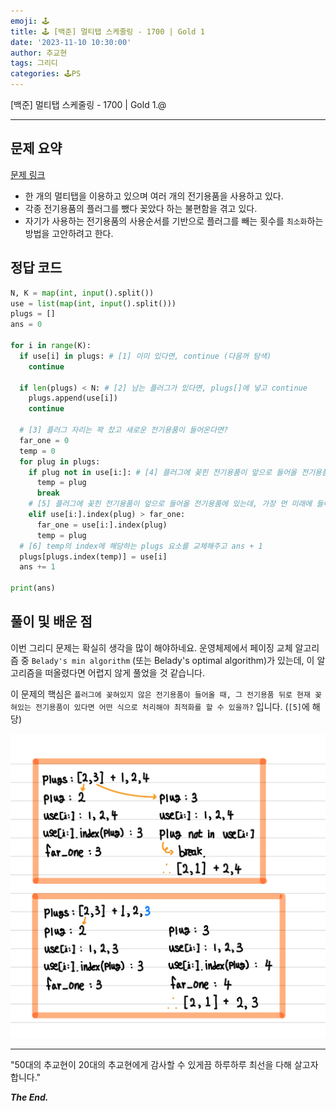 ```yaml
---
emoji: 🕹️
title: 🕹️ [백준] 멀티탭 스케줄링 - 1700 | Gold 1
date: '2023-11-10 10:30:00'
author: 추교현
tags: 그리디
categories: 🕹️PS
---
```


[백준] 멀티탭 스케줄링 - 1700 | Gold 1.@

---

## 문제 요약

[문제 링크](https://www.acmicpc.net/problem/1700)

- 한 개의 멀티탭을 이용하고 있으며 여러 개의 전기용품을 사용하고 있다.
- 각종 전기용품의 플러그를 뺐다 꽂았다 하는 불편함을 겪고 있다.
- 자기가 사용하는 전기용품의 사용순서를 기반으로 플러그를 빼는 횟수를 `최소화`하는 방법을 고안하려고 한다.

## 정답 코드

```python
N, K = map(int, input().split())
use = list(map(int, input().split()))
plugs = []
ans = 0

for i in range(K):
  if use[i] in plugs: # [1] 이미 있다면, continue (다음꺼 탐색)
    continue

  if len(plugs) < N: # [2] 남는 플러그가 있다면, plugs[]에 넣고 continue
    plugs.append(use[i])
    continue

  # [3] 플러그 자리는 꽉 찼고 새로운 전기용품이 들어온다면?
  far_one = 0
  temp = 0
  for plug in plugs:
    if plug not in use[i:]: # [4] 플러그에 꽂힌 전기용품이 앞으로 들어올 전기용품에 없다면?
      temp = plug
      break
    # [5] 플러그에 꽂힌 전기용품이 앞으로 들어올 전기용품에 있는데, 가장 먼 미래에 들어올 전기용품을 찾아서 이를 temp에 할당
    elif use[i:].index(plug) > far_one:
      far_one = use[i:].index(plug)
      temp = plug
  # [6] temp의 index에 해당하는 plugs 요소를 교체해주고 ans + 1
  plugs[plugs.index(temp)] = use[i]
  ans += 1

print(ans)
```

## 풀이 및 배운 점

이번 그리디 문제는 확실히 생각을 많이 해야하네요. 운영체제에서 페이징 교체 알고리즘 중 `Belady's min algorithm` (또는 Belady's optimal algorithm)가 있는데, 이 알고리즘을 떠올렸다면 어렵지 않게 풀었을 것 같습니다.

이 문제의 핵심은 `플러그에 꽂혀있지 않은 전기용품이 들어올 때, 그 전기용품 뒤로 현재 꽂혀있는 전기용품이 있다면 어떤 식으로 처리해야 최적화를 할 수 있을까?` 입니다. (`[5]`에 해당)

![boj-1700-1.jpeg](boj-1700-1.jpeg)

---

"50대의 추교현이 20대의 추교현에게 감사할 수 있게끔 하루하루 최선을 다해 살고자 합니다."

**_The End._**
